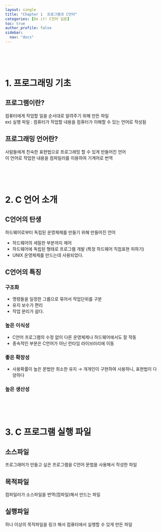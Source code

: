 ```yaml
---
layout: single
title: "Chapter 1  프로그램과 C언어"
categories: [Do it! C언어 입문]
toc: true
author_profile: false
sidebar:
  nav: "docs"
---
```

<br><br><br>

# 1. 프로그래밍 기초

## 프로그램이란?
컴퓨터에게 작업할 일을 순서대로 알려주기 위해 만든 파일 <br>
ex) 실행 파일 : 컴퓨터가 작업할 내용을 컴퓨터가 이해할 수 있는 언어로 작성됨

## 프로그래밍 언어란?

사람들에게 친숙한 표현법으로 프로그래밍 할 수 있게 만들어진 언어 <br>
이 언어로 작업한 내용을 컴파일러를 이용하여 기계어로 번역 

<br><br><br>

# 2. C 언어 소개

## C언어의 탄생

하드웨어로부터 독립된 운영체제를 만들기 위해 만들어진 언어

- 하드웨어의 세밀한 부분까지 제어
- 하드웨어에 독립된 형태로 프로그램 개발 (특정 하드웨어 직접표현 피하기)
- UNIX 운영체제를 만드는데 사용되었다.

## C언어의 특징

### 구조화
- 명령들을 일정한 그룹으로 묶어서 작업단위를 구분
- 유지 보수가 편리
- 작업 분리가 쉽다.

### 높은 이식성
- C언어 프로그램의 수정 없이 다른 운영체제나 하드웨어에서도 잘 작동
- 종속적인 부분은 C언어가 아닌 런타임 라이브러리에 이동

### 좋은 확장성
- 사용확률이 높은 문법만 최소한 유지 → 개개인이 구현하여 사용하니, 표현법이 다양하다

### 높은 생산성


<br><br><br>

# 3. C 프로그램 실행 파일

## 소스파일

프로그래머가 만들고 싶은 프로그램을 C언어 문법을 사용해서 작성한 파일

## 목적파일

컴파일러가 소스파일을 번역(컴파일)해서 만드는 파일

## 실행파일

하나 이상의 목적파일을 링크 해서 컴퓨터에서 실행할 수 있게 만든 파일
